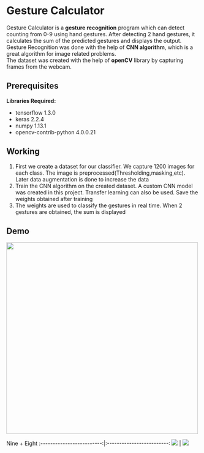 # Gesture Calculator

<p>Gesture Calculator is a <b>gesture recognition</b> program which can detect counting from 0-9 using hand gestures.
After detecting 2 hand gestures, it calculates the sum of the predicted gestures and displays the output.</br>
Gesture Recognition was done with the help of <b>CNN algorithm</b>, which is a great algorithm for image related problems.</br>
The dataset was created with the help of <b>openCV</b> library by capturing frames from the webcam.
</p>

## Prerequisites


**Libraries Required:**
- tensorflow 1.3.0
- keras 2.2.4
- numpy 1.13.1
- opencv-contrib-python 4.0.0.21

## Working

1. First we create a dataset for our classifier. We capture 1200 images for each class. The image is preprocessed(Thresholding,masking,etc). Later data augmentation is done to increase the data
2. Train the CNN algorithm on the created dataset. A custom CNN model was created in this project. Transfer learning can also be used. Save the weights obtained after training
3. The weights are used to classify the gestures in real time. When 2 gestures are obtained, the sum is displayed

## Demo

<img src="https://github.com/vibhusehra/Gesture-Calculator/blob/master/Results/record.gif" width="500" height="500" />

Nine                       +  Eight
:-------------------------:|:-------------------------:
![](https://github.com/vibhusehra/Gesture-Calculator/blob/master/Results/nine.PNG)  |  ![](https://github.com/vibhusehra/Gesture-Calculator/blob/master/Results/eight.PNG)
